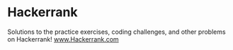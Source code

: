 # Hackerrank
Solutions to the practice exercises, coding challenges, and other problems on Hackerrank! www.Hackerrank.com
